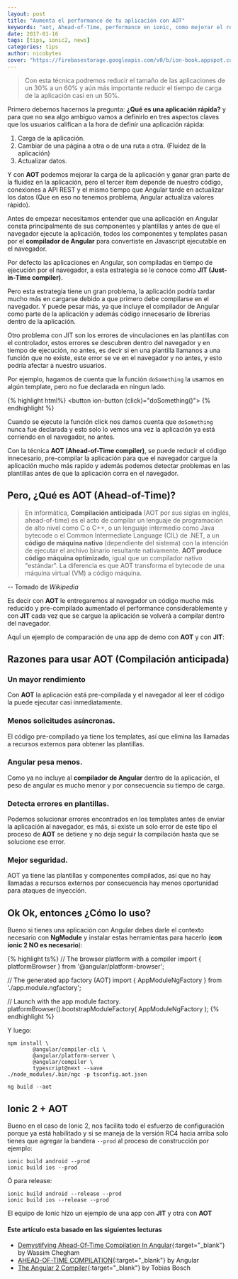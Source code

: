 ```yaml
---
layout: post
title: "Aumenta el performance de tu aplicación con AOT"
keywords: "aot, Ahead-of-Time, performance en ionic, como mejorar el rendimiento en ionic, performance"
date: 2017-01-16
tags: [tips, ionic2, news]
categories: tips
author: nicobytes
cover: "https://firebasestorage.googleapis.com/v0/b/ion-book.appspot.com/o/posts%2FAumenta%20el%20performance%20de%20tu%20app%20con%20AOT.jpg?alt=media"
---
```


> Con esta técnica podremos reducir el tamaño de las aplicaciones de un 30% a un 60% y aún más importante reducir el tiempo de carga de la aplicación casi en un 50%.

<amp-img width="1024" height="512" layout="responsive" src="https://firebasestorage.googleapis.com/v0/b/ion-book.appspot.com/o/posts%2FAumenta%20el%20performance%20de%20tu%20app%20con%20AOT.jpg?alt=media" alt="Aumenta el performance de tu aplicación con AOT"></amp-img>

Primero debemos hacernos la pregunta: **¿Qué es una aplicación rápida?** y para que no sea algo ambiguo vamos a definirlo en tres aspectos claves que los usuarios califican a la hora de definir una aplicación rápida:

1. Carga de la aplicación.
1. Cambiar de una página a otra o de una ruta a otra. (Fluidez de la aplicación)
1. Actualizar datos.

Y con **AOT** podemos mejorar la carga de la aplicación y ganar gran parte de la fluidez en la aplicación, pero el tercer ítem depende de nuestro código, conexiones a API REST y el mismo tiempo que Angular tarde en actualizar los datos (Que en eso no tenemos problema, Angular actualiza valores rápido).

Antes de empezar necesitamos entender que una aplicación en Angular consta principalmente de sus componentes y plantillas y antes de que el navegador ejecute la aplicación, todos los componentes y templates pasan por el **compilador de Angular** para convertiste en Javascript ejecutable en el navegador.

Por defecto las aplicaciones en Angular, son compiladas en tiempo de ejecución por el navegador, a esta estrategia se le conoce como **JIT (Just-in-Time compiler)**.

Pero esta estrategia tiene un gran problema, la aplicación podría tardar mucho más en cargarse debido a que primero debe compilarse en el navegador. Y puede pesar más, ya que incluye el compilador de Angular como parte de la aplicación y además código innecesario de librerías dentro de la aplicación. 

Otro problema con JIT son los errores de vinculaciones en las plantillas con el controlador, estos errores se descubren dentro del navegador y en tiempo de ejecución, no antes, es decir si en una plantilla llamanos a una función que no existe, este error se ve en el navegador y no antes, y esto podría afectar a nuestro usuarios.

Por ejemplo, hagamos de cuenta que la función `doSomething` la usamos en algún template, pero no fue declarada en ningun lado.

{% highlight html%}
<button ion-button (click)="doSomething()"></button>
{% endhighlight %}

Cuando se ejecute la función click nos damos cuenta que `doSomething` nunca fue declarada y esto solo lo vemos una vez la aplicación ya está corriendo en el navegador, no antes.

Con la técnica **AOT (Ahead-of-Time compiler)**, se puede reducir el código innecesario, pre-compilar la aplicación para que el navegador cargue la aplicación mucho más rapido y además podemos detectar problemas en las plantillas antes de que la aplicación corra en el navegador.

## Pero, ¿Qué es AOT (Ahead-of-Time)?

> En informática, **Compilación anticipada** (AOT por sus siglas en inglés, ahead-of-time) es el acto de compilar un lenguaje de programación de alto nivel como C o C++, o un lenguaje intermedio como Java bytecode o el Common Intermediate Language (CIL) de .NET, a un **código de máquina nativo** (dependiente del sistema) con la intención de ejecutar el archivo binario resultante nativamente.
**AOT produce código máquina optimizado**, igual que un compilador nativo "estándar". La diferencia es que AOT transforma el bytecode de una máquina virtual (VM) a código máquina.

-- Tomado de *Wikipedia* 

Es decir con **AOT** le entregaremos al navegador un código mucho más reducido y pre-compilado aumentado el performance considerablemente y con **JIT** cada vez que se cargue la aplicación se volverá a compilar dentro del navegador.

AquÍ un ejemplo de comparación de una app de demo con **AOT** y con **JIT**:

<amp-img width="1942" height="830" layout="responsive" src="https://s3.amazonaws.com/media-p.slid.es/uploads/129681/images/3335665/Developer_Tools_-_http_localhost_8000__2016-12-12_00-44-58.png" alt="jit vs aot"></amp-img>

## Razones para usar AOT (Compilación anticipada)

### Un mayor rendimiento

Con **AOT** la aplicación está pre-compilada y el navegador al leer el código la puede ejecutar casi inmediatamente. 

### Menos solicitudes asíncronas.

El código pre-compilado ya tiene los templates, así que elimina las llamadas a recursos externos para obtener las plantillas.

### Angular pesa menos.

Como ya no incluye al **compilador de Angular** dentro de la aplicación, el peso de angular es mucho menor y por consecuencia su tiempo de carga.

### Detecta errores en plantillas.

Podemos solucionar errores encontrados en los templates antes de enviar la aplicación al navegador, es más, si existe un solo error de este tipo el proceso de **AOT** se detiene y no deja seguir la compilación hasta que se solucione ese error.

### Mejor seguridad.

AOT ya tiene las plantillas y componentes compilados, así que no hay llamadas a recursos externos por consecuencia hay menos oportunidad para ataques de inyección.

## Ok Ok, entonces ¿Cómo lo uso?

Bueno si tienes una aplicación con Angular debes darle el contexto necesario con **NgModule** y instalar estas herramientas para hacerlo (**con ionic 2 NO es necesario**):


{% highlight ts%}
// The browser platform with a compiler
import { 
   platformBrowser 
} from '@angular/platform-browser';

// The generated app factory (AOT)
import { 
   AppModuleNgFactory
} from './app.module.ngfactory';

// Launch with the app module factory.
platformBrowser().bootstrapModuleFactory(
   AppModuleNgFactory
);
{% endhighlight %}

Y luego:

```
npm install \
        @angular/compiler-cli \
        @angular/platform-server \
        @angular/compiler \
        typescript@next --save
./node_modules/.bin/ngc -p tsconfig.aot.json

ng build --aot
```

## Ionic 2 + AOT

Bueno en el caso de Ionic 2, nos facilita todo el esfuerzo de configuración porque ya está habilitado y si se maneja de la versión RC4 hacia arriba solo tienes que agregar la bandera `--prod` al proceso de construcción por ejemplo:

```
ionic build android --prod
ionic build ios --prod
```

Ó para release:

```
ionic build android --release --prod
ionic build ios --release --prod
```

El equipo de Ionic hizo un ejemplo de una app con **JIT** y otra con **AOT**

<amp-img width="1400" height="1200" layout="responsive" src="http://blog.ionic.io/wp-content/uploads/2016/09/beta11-vs-beta12.gif" alt="jit vs aot"></amp-img>


#### Este artículo esta basado en las siguientes lecturas

- [Demystifying Ahead-Of-Time Compilation In Angular](http://slides.com/wassimchegham/demystifying-ahead-of-time-compilation-in-angular-2-aot-jit){:target="_blank"} by Wassim Chegham 
- [AHEAD-OF-TIME COMPILATION](https://angular.io/docs/ts/latest/cookbook/aot-compiler.html){:target="_blank"} by Angular
- [The Angular 2 Compiler](https://www.youtube.com/watch?v=kW9cJsvcsGo){:target="_blank"} by Tobias Bosch